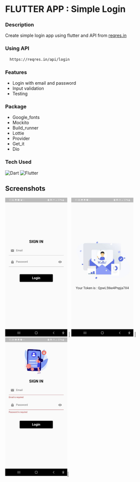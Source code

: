 # FLUTTER APP : Simple Login

### Description
Create simple login app using flutter and API from [reqres.in](https://reqres.in/)


### Using API


```bash
  https://reqres.in/api/login

```


### Features
- Login with email and password
- Input validation
- Testing


### Package
- Google_fonts
- Mockito
- Build_runner
- Lottie
- Provider
- Get_it
- Dio

### Tech Used
![Dart](https://img.shields.io/badge/dart-%230175C2.svg?style=for-the-badge&logo=dart&logoColor=white) ![Flutter](https://img.shields.io/badge/Flutter-%2302569B.svg?style=for-the-badge&logo=Flutter&logoColor=white)


## Screenshots



 <img src="screenshot/3.jpg" width="200"   /> | <img src="screenshot/2.jpg" width="200" /> | <img src="screenshot/1.jpg" width="200" />|

